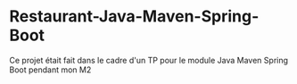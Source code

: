 # Restaurant-Java-Maven-Spring-Boot
Ce projet était fait dans le cadre d'un TP pour le module Java Maven Spring Boot pendant mon M2
